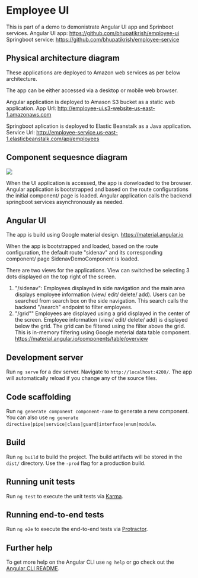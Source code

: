 # Employee UI
This is part of a demo to demonistrate Angular UI app and Sprinboot services.
Angular UI app: https://github.com/bhupatikrish/employee-ui
Springboot service: https://github.com/bhupatikrish/employee-service

## Physical architecture diagram
These applications are deployed to Amazon web services as per below architecture.

The app can be either accessed via a desktop or mobile web browser.

Angular application is deployed to Amason S3 bucket as a static web application. 
App Url: http://employee-ui.s3-website-us-east-1.amazonaws.com

Springboot aplication is deployed to Elastic Beanstalk as a Java application.
Service Url: http://employee-service.us-east-1.elasticbeanstalk.com/api/employees

## Component sequesnce diagram
<img src="https://s3.amazonaws.com/github-arch-img/component-sequence.jpg"/>

When the UI application is accessed, the app is donwloaded to the browser. 
Angular application is bootstrapped and based on the route configurations the initial component/ page is loaded.
Angular application calls the backend springboot services asynchronously as needed.

## Angular UI
The app is build using Google material design. https://material.angular.io

When the app is bootstrapped and loaded, based on the route configuration, the default route "sidenav" and its corresponding component/ page SidenavDemoComponent is loaded.

There are two views for the applications. View can switched be selecting 3 dots displayed on the top right of the screen.
1) "/sidenav": Employees displayed in side navigation and the main area displays employee information (view/ edit/ delete/ add). Users can be searched from search box on the side navigation. This search calls the backend "/search" endpoint to filter employees.
2) "/grid"" Employees are displayed using a grid displayed in the center of the screen. Employee information (view/ edit/ delete/ add) is displayed below the grid. The grid can be filtered using the filter above the grid. This is in-memory filtering using Google meterial data table component. https://material.angular.io/components/table/overview




## Development server

Run `ng serve` for a dev server. Navigate to `http://localhost:4200/`. The app will automatically reload if you change any of the source files.

## Code scaffolding

Run `ng generate component component-name` to generate a new component. You can also use `ng generate directive|pipe|service|class|guard|interface|enum|module`.

## Build

Run `ng build` to build the project. The build artifacts will be stored in the `dist/` directory. Use the `-prod` flag for a production build.

## Running unit tests

Run `ng test` to execute the unit tests via [Karma](https://karma-runner.github.io).

## Running end-to-end tests

Run `ng e2e` to execute the end-to-end tests via [Protractor](http://www.protractortest.org/).

## Further help

To get more help on the Angular CLI use `ng help` or go check out the [Angular CLI README](https://github.com/angular/angular-cli/blob/master/README.md).
